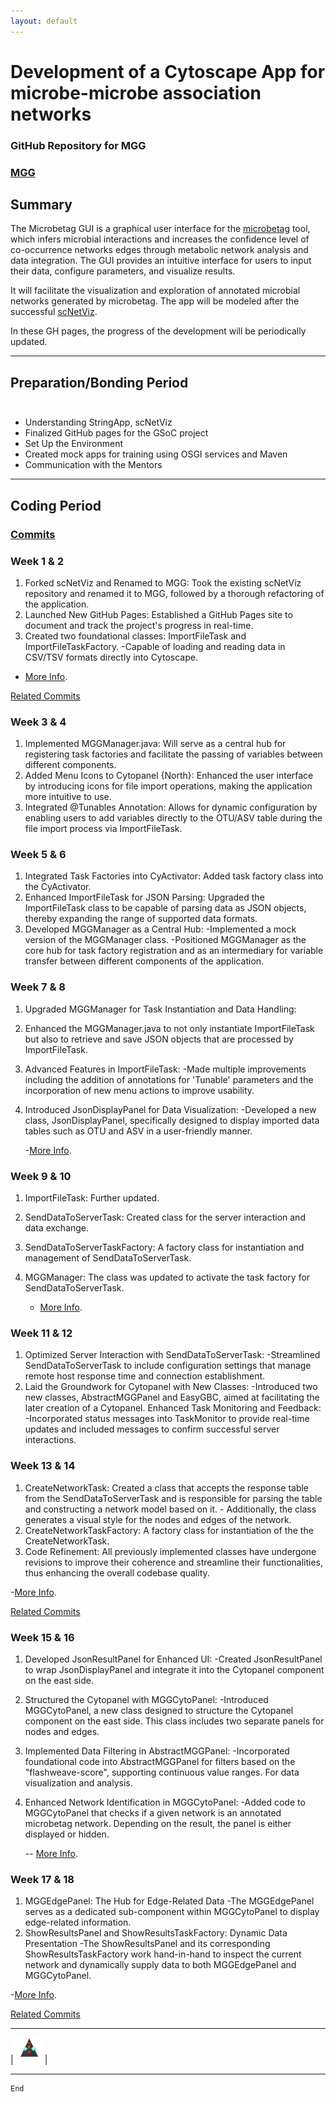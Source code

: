 ```yaml
---
layout: default
---
```


# Development of a Cytoscape App for microbe-microbe association networks                                                           

### GitHub Repository for MGG
### [MGG](https://github.com/ermismd/MGG/tree/MGG)

## Summary

The Microbetag GUI is a graphical user interface for the [microbetag](https://github.com/hariszaf/microbetag) tool, which infers microbial interactions and increases the confidence level of co-occurrence networks edges through metabolic network analysis and data integration. The GUI provides an intuitive interface for users to input their data, configure parameters, and visualize results.

It will facilitate the visualization and exploration of annotated microbial networks generated by microbetag. The app will be modeled after the successful [scNetViz](https://github.com/RBVI/scNetViz).

In these GH pages, the progress of the development will be periodically updated.


 * * *
 
 
 
## Preparation/Bonding Period<br><br>

* Understanding StringApp, scNetViz
* Finalized GitHub pages for the GSoC project
* Set Up the Environment
* Created mock apps for training using OSGI services and Maven
* Communication with the Mentors


* * *


## Coding Period

### [Commits](https://github.com/RBVI/scNetViz/compare/master...ermismd:MGG:MGG)

### Week 1 & 2

1. Forked scNetViz and Renamed to MGG: Took the existing scNetViz repository and renamed it to MGG, followed by a thorough refactoring of the application.
2. Launched New GitHub Pages: Established a GitHub Pages site to document and track the project's progress in real-time.
3. Created two foundational classes: ImportFileTask and ImportFileTaskFactory.
                         -Capable of loading and reading data in CSV/TSV formats directly into Cytoscape.
   
  - [More Info](./another-page.html).

 [Related Commits](https://github.com/RBVI/scNetViz/commit/db42c09453aa27b292f00e7c54070fe8d5332d59)

### Week 3 & 4

1. Implemented MGGManager.java: Will serve as a central hub for registering task factories and facilitate the passing of variables between different components.
2. Added Menu Icons to Cytopanel {North}: Enhanced the user interface by introducing icons for file import operations, making the application more intuitive to use.
3. Integrated @Tunables Annotation: Allows for dynamic configuration by enabling users to add variables directly to the OTU/ASV table during the file import process via ImportFileTask.

### Week 5 & 6

1. Integrated Task Factories into CyActivator: Added task factory class into the CyActivator.
2. Enhanced ImportFileTask for JSON Parsing: Upgraded the ImportFileTask class to be capable of parsing data as JSON objects, thereby expanding the range of supported data formats.
3. Developed MGGManager as a Central Hub:
          -Implemented a mock version of the MGGManager class.
          -Positioned MGGManager as the core hub for task factory registration and as an intermediary for variable transfer between different components of the application.
   
### Week 7 & 8

1. Upgraded MGGManager for Task Instantiation and Data Handling:
2. Enhanced the MGGManager.java to not only instantiate ImportFileTask but also to retrieve and save JSON objects that are processed by ImportFileTask.
3. Advanced Features in ImportFileTask:
          -Made multiple improvements including the addition of annotations for 'Tunable' parameters and the incorporation of new menu actions to improve usability.
4. Introduced JsonDisplayPanel for Data Visualization:
          -Developed a new class, JsonDisplayPanel, specifically designed to display imported data tables such as OTU and ASV in a user-friendly manner.
   
   -[More Info](./anotherpage2.html).

### Week 9 & 10

1. ImportFileTask: Further updated.
2. SendDataToServerTask: Created  class for the server interaction and data exchange.
3. SendDataToServerTaskFactory: A factory class  for  instantiation and management of SendDataToServerTask.
4. MGGManager: The class was updated to activate the task factory for SendDataToServerTask.
   
   - [More Info](./anotherpage3.html).

### Week 11 & 12

1. Optimized Server Interaction with SendDataToServerTask:
               -Streamlined SendDataToServerTask to include configuration settings that manage remote host response time and connection establishment.
2. Laid the Groundwork for Cytopanel with New Classes:
               -Introduced two new classes, AbstractMGGPanel and EasyGBC, aimed at facilitating the later creation of a Cytopanel.
Enhanced Task Monitoring and Feedback:
               -Incorporated status messages into TaskMonitor to provide real-time updates and included messages to confirm successful server interactions.

### Week 13 & 14

1. CreateNetworkTask: Created a class that accepts the response table from the SendDataToServerTask and is responsible for parsing the table and constructing a network model based on it.
                      - Additionally, the class generates a visual style for the nodes and edges of the network.    
2. CreateNetworkTaskFactory: A factory class for instantiation of the the CreateNetworkTask.
3. Code Refinement: All previously implemented classes have undergone revisions to improve their coherence and streamline their functionalities, thus enhancing the overall codebase quality.


  -[More Info](./anotherpage4.html).

[Related Commits](https://github.com/RBVI/scNetViz/commit/1e06678e46d6dedec223a5714d533d5770ba5ab8#diff-9491bb1e545b78a6eda3250e035a553530373b639abf4da66afefe5def3c25d9L15)


### Week 15 & 16

1. Developed JsonResultPanel for Enhanced UI:
                    -Created JsonResultPanel to wrap JsonDisplayPanel and integrate it into the Cytopanel component on the east side. 
2. Structured the Cytopanel with MGGCytoPanel:
                    -Introduced MGGCytoPanel, a new class designed to structure the Cytopanel component on the east side. This class includes two separate panels for nodes and edges.
3. Implemented Data Filtering in AbstractMGGPanel:
                    -Incorporated foundational code into AbstractMGGPanel for filters based on the "flashweave-score", supporting continuous value ranges. For data visualization and analysis.
4. Enhanced Network Identification in MGGCytoPanel:
                    -Added code to MGGCytoPanel that checks if a given network is an annotated microbetag network. Depending on the result, the panel is either displayed or hidden.

   -- [More Info](./anotherpage5.html).

### Week 17 & 18

1. MGGEdgePanel: The Hub for Edge-Related Data
                  -The MGGEdgePanel serves as a dedicated sub-component within MGGCytoPanel to display edge-related information.  
2. ShowResultsPanel and ShowResultsTaskFactory: Dynamic Data Presentation
                   -The ShowResultsPanel and its corresponding ShowResultsTaskFactory work hand-in-hand to inspect the current network and dynamically supply data to both MGGEdgePanel and MGGCytoPanel. 


 -[More Info](./anotherpage6.html).


[Related Commits](https://github.com/RBVI/scNetViz/commit/2fd07e680db477e9c6fc8d7348ee29aeb6937e48)

   
* * *

|<img src="assets/img/triangle.png" width="50">|

* * *


```
End
```
